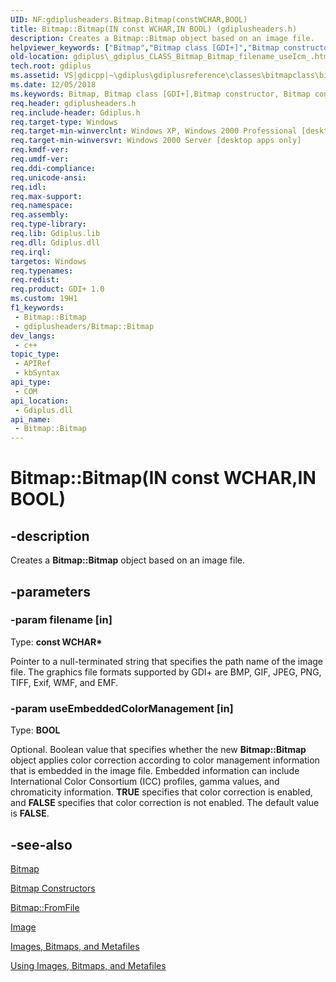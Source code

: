 ```yaml
---
UID: NF:gdiplusheaders.Bitmap.Bitmap(constWCHAR,BOOL)
title: Bitmap::Bitmap(IN const WCHAR,IN BOOL) (gdiplusheaders.h)
description: Creates a Bitmap::Bitmap object based on an image file.
helpviewer_keywords: ["Bitmap","Bitmap class [GDI+]","Bitmap constructor","Bitmap constructor [GDI+]","Bitmap constructor [GDI+]","Bitmap class","Bitmap.Bitmap","Bitmap.Bitmap(IN const WCHAR","IN BOOL)","Bitmap.Bitmap(const WCHAR*","BOOL)","Bitmap::Bitmap","Bitmap::Bitmap(IN const WCHAR","IN BOOL)","_gdiplus_CLASS_Bitmap_Bitmap_filename_useIcm_","gdiplus._gdiplus_CLASS_Bitmap_Bitmap_filename_useIcm_"]
old-location: gdiplus\_gdiplus_CLASS_Bitmap_Bitmap_filename_useIcm_.htm
tech.root: gdiplus
ms.assetid: VS|gdicpp|~\gdiplus\gdiplusreference\classes\bitmapclass\bitmapconstructors\bitmap_56filename_useicm.htm
ms.date: 12/05/2018
ms.keywords: Bitmap, Bitmap class [GDI+],Bitmap constructor, Bitmap constructor [GDI+], Bitmap constructor [GDI+],Bitmap class, Bitmap.Bitmap, Bitmap.Bitmap(IN const WCHAR,IN BOOL), Bitmap.Bitmap(const WCHAR*,BOOL), Bitmap::Bitmap, Bitmap::Bitmap(IN const WCHAR,IN BOOL), _gdiplus_CLASS_Bitmap_Bitmap_filename_useIcm_, gdiplus._gdiplus_CLASS_Bitmap_Bitmap_filename_useIcm_
req.header: gdiplusheaders.h
req.include-header: Gdiplus.h
req.target-type: Windows
req.target-min-winverclnt: Windows XP, Windows 2000 Professional [desktop apps only]
req.target-min-winversvr: Windows 2000 Server [desktop apps only]
req.kmdf-ver: 
req.umdf-ver: 
req.ddi-compliance: 
req.unicode-ansi: 
req.idl: 
req.max-support: 
req.namespace: 
req.assembly: 
req.type-library: 
req.lib: Gdiplus.lib
req.dll: Gdiplus.dll
req.irql: 
targetos: Windows
req.typenames: 
req.redist: 
req.product: GDI+ 1.0
ms.custom: 19H1
f1_keywords:
 - Bitmap::Bitmap
 - gdiplusheaders/Bitmap::Bitmap
dev_langs:
 - c++
topic_type:
 - APIRef
 - kbSyntax
api_type:
 - COM
api_location:
 - Gdiplus.dll
api_name:
 - Bitmap::Bitmap
---
```


# Bitmap::Bitmap(IN const WCHAR,IN BOOL)


## -description

Creates a <b>Bitmap::Bitmap</b> object based on an image file.

## -parameters

### -param filename [in]

Type: <b>const WCHAR*</b>

Pointer to a null-terminated string that specifies the path name of the image file. The graphics file formats supported by GDI+ are BMP, GIF, JPEG, PNG, TIFF, Exif, WMF, and EMF.

### -param useEmbeddedColorManagement [in]

Type: <b>BOOL</b>

Optional. Boolean value that specifies whether the new <b>Bitmap::Bitmap</b> object applies color correction according to color management information that is embedded in the image file. Embedded information can include International Color Consortium (ICC) profiles, gamma values, and chromaticity information. <b>TRUE</b> specifies that color correction is enabled, and <b>FALSE</b> specifies that color correction is not enabled. The default value is <b>FALSE</b>.

## -see-also

<a href="/windows/desktop/api/gdiplusheaders/nl-gdiplusheaders-bitmap">Bitmap</a>



<a href="https://msdn.microsoft.com/9b246a76-e8c0-41b2-9bb2-0df06ebc5563">Bitmap Constructors</a>



<a href="/windows/desktop/api/gdiplusheaders/nf-gdiplusheaders-bitmap-fromfile">Bitmap::FromFile</a>



<a href="/windows/desktop/api/gdiplusheaders/nl-gdiplusheaders-image">Image</a>



<a href="/windows/desktop/gdiplus/-gdiplus-images-bitmaps-and-metafiles-about">Images, Bitmaps, and Metafiles</a>



<a href="/windows/desktop/gdiplus/-gdiplus-using-images-bitmaps-and-metafiles-use">Using Images, Bitmaps, and Metafiles</a>

